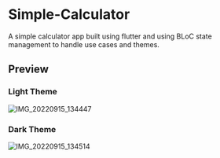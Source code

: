 # Simple-Calculator

A simple calculator app built using flutter and using BLoC state management to handle use cases and themes.

## Preview

### Light Theme
![IMG_20220915_134447](https://user-images.githubusercontent.com/75655968/190336963-08e0c15a-8c46-46f6-958d-19a2aff36268.jpg)

### Dark Theme
![IMG_20220915_134514](https://user-images.githubusercontent.com/75655968/190336819-c7e39cb0-11b5-4dd0-bca1-721a780fbb61.jpg)
